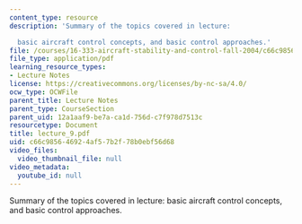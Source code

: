 ```yaml
---
content_type: resource
description: 'Summary of the topics covered in lecture:

  basic aircraft control concepts, and basic control approaches.'
file: /courses/16-333-aircraft-stability-and-control-fall-2004/c66c985646924af57b2f78b0ebf56d68_lecture_9.pdf
file_type: application/pdf
learning_resource_types:
- Lecture Notes
license: https://creativecommons.org/licenses/by-nc-sa/4.0/
ocw_type: OCWFile
parent_title: Lecture Notes
parent_type: CourseSection
parent_uid: 12a1aaf9-be7a-ca1d-756d-c7f978d7513c
resourcetype: Document
title: lecture_9.pdf
uid: c66c9856-4692-4af5-7b2f-78b0ebf56d68
video_files:
  video_thumbnail_file: null
video_metadata:
  youtube_id: null
---
```

Summary of the topics covered in lecture:
basic aircraft control concepts, and basic control approaches.